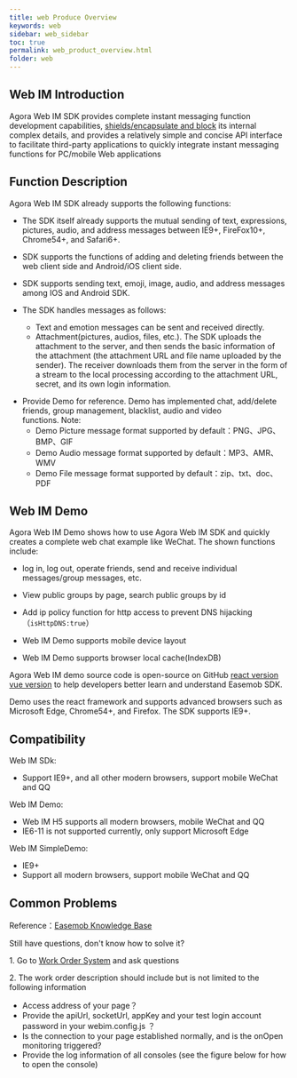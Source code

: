 ```yaml
---
title: web Produce Overview
keywords: web
sidebar: web_sidebar
toc: true
permalink: web_product_overview.html
folder: web
---
```

## Web IM Introduction 

Agora Web IM SDK provides complete instant messaging function development capabilities, <u>shields/encapsulate and block</u> its internal complex details, and provides a relatively simple and concise API interface to facilitate third-party applications to quickly integrate instant messaging functions for PC/mobile Web applications

## Function Description

Agora Web IM SDK already supports the following functions: 

-   The SDK itself already supports the mutual sending of text, expressions, pictures, audio, and address messages between IE9+, 
    FireFox10+, Chrome54+, and Safari6+. 

-   SDK supports the functions of adding and deleting friends between the web client side and Android/iOS client side.

-   SDK supports sending text, emoji, image, audio, and address messages among IOS and Android SDK.


-   The SDK handles messages as follows:

     - Text and emotion messages can be sent and received directly. 
    - Attachment(pictures, audios, files, etc.). The SDK uploads the attachment to the server, and then sends the basic information of the attachment (the attachment URL and file name uploaded by the sender). The receiver downloads them from the server in the form of a stream to the local processing according to the attachment URL, secret, and its own login information. 
    
* Provide Demo for reference. Demo has implemented chat, add/delete friends, group management, blacklist, audio and video   
        functions. 
        Note: 
    -  Demo Picture message format supported by default：PNG、JPG、BMP、GIF
    -  Demo Audio message format supported by default：MP3、AMR、WMV
    -  Demo File message format supported by default：zip、txt、doc、PDF

## Web IM Demo

Agora Web IM Demo shows how to use Agora Web IM SDK and quickly creates a complete web chat example like WeChat.
The shown functions include:

-   log in, log out, operate friends, send and receive individual messages/group messages, etc.

-   View public groups by page, search public groups by id 

-   Add ip policy function for http access to prevent DNS hijacking（`isHttpDNS:true`）

-   Web IM Demo supports mobile device layout 

-   Web IM Demo supports browser local cache(IndexDB)

Agora Web IM demo source code is open-source on GitHub [react version](https://github.com/easemob/webim)
[vue version](https://github.com/easemob/webim-vue-demo) to help developers better learn and understand Easemob SDK.

Demo uses the react framework and supports advanced browsers such as Microsoft Edge, Chrome54+, and Firefox. 
The SDK supports IE9+. 


## Compatibility

Web IM SDk:

-   Support IE9+, and all other modern browsers, support mobile WeChat and QQ

Web IM Demo:

-   Web IM H5 supports all modern browsers, mobile WeChat and QQ
-   IE6-11 is not supported currently, only support Microsoft Edge

Web IM SimpleDemo:

-   IE9+
-   Support all modern browsers, support mobile WeChat and QQ 

## Common Problems

Reference：[Easemob Knowledge Base](https://im.tickets.easemob.com/kb/index.php)

Still have questions, don't know how to solve it?

1\. Go to [Work Order System](https://im.tickets.easemob.com/) and ask questions

2\. The work order description should include but is not limited to the following information

-   Access address of your page？
-   Provide the apiUrl, socketUrl, appKey and your test login account password in your webim.config.js ？
-   Is the connection to your page established normally, and is the onOpen monitoring triggered?
-   Provide the log information of all consoles (see the figure below for how to open the console)



